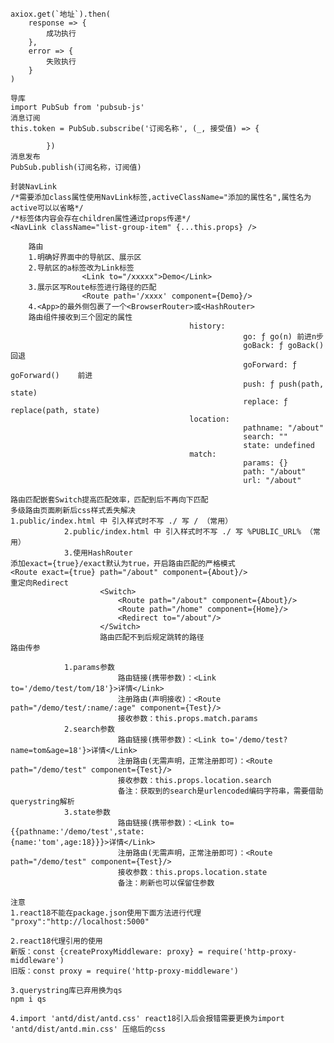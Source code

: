 ```
axiox.get(`地址`).then(
    response => {
        成功执行
    },
    error => {
        失败执行
    }
)
```

```
导库
import PubSub from 'pubsub-js'
消息订阅
this.token = PubSub.subscribe('订阅名称', (_, 接受值) => {
            
        })
消息发布
PubSub.publish(订阅名称，订阅值)
```

```
封装NavLink
/*需要添加class属性使用NavLink标签,activeClassName="添加的属性名",属性名为active可以以省略*/
/*标签体内容会存在children属性通过props传递*/
<NavLink className="list-group-item" {...this.props} />
```

		路由
		1.明确好界面中的导航区、展示区
		2.导航区的a标签改为Link标签
					<Link to="/xxxxx">Demo</Link>
		3.展示区写Route标签进行路径的匹配
					<Route path='/xxxx' component={Demo}/>
		4.<App>的最外侧包裹了一个<BrowserRouter>或<HashRouter>
		路由组件接收到三个固定的属性
											history:
														go: ƒ go(n) 前进n步
														goBack: ƒ goBack()	回退
														goForward: ƒ goForward()	前进
														push: ƒ push(path, state)	
														replace: ƒ replace(path, state)
											location:
														pathname: "/about"
														search: ""
														state: undefined
											match:
														params: {}
														path: "/about"
														url: "/about"
														
	路由匹配嵌套Switch提高匹配效率，匹配到后不再向下匹配
	多级路由页面刷新后css样式丢失解决
	1.public/index.html 中 引入样式时不写 ./ 写 / （常用）
				2.public/index.html 中 引入样式时不写 ./ 写 %PUBLIC_URL% （常用）
				3.使用HashRouter
	添加exact={true}/exact默认为true，开启路由匹配的严格模式
	<Route exact={true} path="/about" component={About}/>
	重定向Redirect
						<Switch>
							<Route path="/about" component={About}/>
							<Route path="/home" component={Home}/>
							<Redirect to="/about"/>
						</Switch>
						路由匹配不到后规定跳转的路径
	路由传参
	
				1.params参数
							路由链接(携带参数)：<Link to='/demo/test/tom/18'}>详情</Link>
							注册路由(声明接收)：<Route path="/demo/test/:name/:age" component={Test}/>
							接收参数：this.props.match.params
				2.search参数
							路由链接(携带参数)：<Link to='/demo/test?name=tom&age=18'}>详情</Link>
							注册路由(无需声明，正常注册即可)：<Route path="/demo/test" component={Test}/>
							接收参数：this.props.location.search
							备注：获取到的search是urlencoded编码字符串，需要借助querystring解析
				3.state参数
							路由链接(携带参数)：<Link to={{pathname:'/demo/test',state:											{name:'tom',age:18}}}>详情</Link>
							注册路由(无需声明，正常注册即可)：<Route path="/demo/test" component={Test}/>
							接收参数：this.props.location.state
							备注：刷新也可以保留住参数




```
注意
1.react18不能在package.json使用下面方法进行代理
"proxy":"http://localhost:5000" 

2.react18代理引用的使用
新版：const {createProxyMiddleware: proxy} = require('http-proxy-middleware')
旧版：const proxy = require('http-proxy-middleware')

3.querystring库已弃用换为qs
npm i qs

4.import 'antd/dist/antd.css' react18引入后会报错需要更换为import 'antd/dist/antd.min.css' 压缩后的css
```